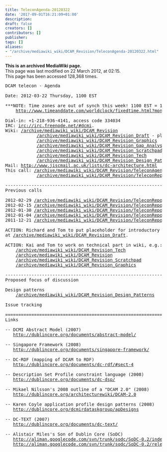 ```yaml
---
title: TeleconAgenda-20120322
date: '2017-09-01T16:21:09+01:00'
description: 
draft: false
creators: []
contributors: []
publisher: 
tags: []
aliases:
- "/archive/mediawiki_wiki/DCAM_Revision/TeleconAgenda-20120322.html"
---
```


 **This is an archived MediaWiki page.**  
This page was last modified on 22 March 2012, at 02:15.  
This page has been accessed 128,368 times.

<pre>DCAM telecon - Agenda 

Date: 2012-03-22 Thursday, 1100 EST

***NOTE: Time zones are out of synch this week! 1100 EST = 1600 Amsterdam****
    <a href="http://www.timeanddate.com/worldclock/fixedtime.html?month=03&amp;day=22&amp;year=2012&amp;hour=15&amp;min=00&amp;sec=0&amp;p1=0" class="external free" rel="nofollow">http://www.timeanddate.com/worldclock/fixedtime.html?month=03&amp;day=22&amp;year=2012&amp;hour=15&amp;min=00&amp;sec=0&amp;p1=0</a>

Dial-in: +1-218-936-4141, access code 334034
IRC: <a href="irc://irc.freenode.net/#dcmi" class="external free" rel="nofollow">irc://irc.freenode.net/#dcmi</a>.
Wiki: <a href="/archive/mediawiki_wiki/DCAM_Revision" class="external free" rel="nofollow">/archive/mediawiki_wiki/DCAM_Revision</a>
            <a href="/archive/mediawiki_wiki/DCAM_Revision_Draft" class="external free" rel="nofollow">/archive/mediawiki_wiki/DCAM_Revision_Draft</a> - placeholder for draft
            <a href="/archive/mediawiki_wiki/DCAM_Revision_Graphics" class="external free" rel="nofollow">/archive/mediawiki_wiki/DCAM_Revision_Graphics</a>
            <a href="/archive/mediawiki_wiki/DCAM_Revision_Gap_Analysis" class="external free" rel="nofollow">/archive/mediawiki_wiki/DCAM_Revision_Gap_Analysis</a>
            <a href="/archive/mediawiki_wiki/DCAM_Revision_Scratchpad" class="external free" rel="nofollow">/archive/mediawiki_wiki/DCAM_Revision_Scratchpad</a>
            <a href="/archive/mediawiki_wiki/DCAM_Revision_Tech" class="external free" rel="nofollow">/archive/mediawiki_wiki/DCAM_Revision_Tech</a>
            <a href="/archive/mediawiki_wiki/DCAM_Revision_Design_Patterns" class="external free" rel="nofollow">/archive/mediawiki_wiki/DCAM_Revision_Design_Patterns</a>
Mail: <a href="http://www.jiscmail.ac.uk/lists/dc-architecture.html" class="external free" rel="nofollow">http://www.jiscmail.ac.uk/lists/dc-architecture.html</a>
This call: <a href="/archive/mediawiki_wiki/DCAM_Revision/TeleconAgenda-20120322" class="external free" rel="nofollow">/archive/mediawiki_wiki/DCAM_Revision/TeleconAgenda-20120322</a>
            <a href="/archive/mediawiki_wiki/DCAM_Revision/TeleconReport-20120322" class="external free" rel="nofollow">/archive/mediawiki_wiki/DCAM_Revision/TeleconReport-20120322</a> [after call]

----------------------------------------------------------------------
Previous calls

2012-02-29 <a href="/archive/mediawiki_wiki/DCAM_Revision/TeleconReport-20120229" class="external free" rel="nofollow">/archive/mediawiki_wiki/DCAM_Revision/TeleconReport-20120229</a>
2012-02-15 <a href="/archive/mediawiki_wiki/DCAM_Revision/TeleconReport-20120215" class="external free" rel="nofollow">/archive/mediawiki_wiki/DCAM_Revision/TeleconReport-20120215</a>
2012-01-30 <a href="/archive/mediawiki_wiki/DCAM_Revision/TeleconReport-20120130" class="external free" rel="nofollow">/archive/mediawiki_wiki/DCAM_Revision/TeleconReport-20120130</a>
2012-01-04 <a href="/archive/mediawiki_wiki/DCAM_Revision/TeleconReport-20120104" class="external free" rel="nofollow">/archive/mediawiki_wiki/DCAM_Revision/TeleconReport-20120104</a>
2011-12-21 <a href="/archive/mediawiki_wiki/DCAM_Revision/TeleconReport-20111221" class="external free" rel="nofollow">/archive/mediawiki_wiki/DCAM_Revision/TeleconReport-20111221</a>

ACTION: Richard and Tom to put placeholder for introductory text into wiki document
at <a href="/archive/mediawiki_wiki/DCAM_Revision_Draft" class="external free" rel="nofollow">/archive/mediawiki_wiki/DCAM_Revision_Draft</a>.

ACTION: Kai and Tom to work on technical part in wiki, e.g.:
    <a href="/archive/mediawiki_wiki/DCAM_Revision_Tech" class="external free" rel="nofollow">/archive/mediawiki_wiki/DCAM_Revision_Tech</a>
    <a href="/archive/mediawiki_wiki/DCAM_Revision" class="external free" rel="nofollow">/archive/mediawiki_wiki/DCAM_Revision</a>
    <a href="/archive/mediawiki_wiki/DCAM_Revision_Scratchpad" class="external free" rel="nofollow">/archive/mediawiki_wiki/DCAM_Revision_Scratchpad</a>
    <a href="/archive/mediawiki_wiki/DCAM_Revision_Graphics" class="external free" rel="nofollow">/archive/mediawiki_wiki/DCAM_Revision_Graphics</a>

----------------------------------------------------------------------
Proposed focus of discussion

Design patterns
    <a href="/archive/mediawiki_wiki/DCAM_Revision_Design_Patterns" class="external free" rel="nofollow">/archive/mediawiki_wiki/DCAM_Revision_Design_Patterns</a>    

Issue tracking

======================================================================
Links

-- DCMI Abstract Model (2007)
   <a href="http://dublincore.org/documents/abstract-model/" class="external free" rel="nofollow">http://dublincore.org/documents/abstract-model/</a>

-- Singapore Framework (2008)
   <a href="http://dublincore.org/documents/singapore-framework/" class="external free" rel="nofollow">http://dublincore.org/documents/singapore-framework/</a>

-- DC-RDF (mapping of DCAM to RDF)
   <a href="http://dublincore.org/documents/dc-rdf/#sect-4" class="external free" rel="nofollow">http://dublincore.org/documents/dc-rdf/#sect-4</a>

-- Description Set Profile constraint language (2008)
   <a href="http://dublincore.org/documents/dc-dsp/" class="external free" rel="nofollow">http://dublincore.org/documents/dc-dsp/</a>

-- Mikael Nilsson's 2008 outline of a "DCAM 2.0" (2008)
   <a href="http://dublincore.org/architecturewiki/DCAM-2.0" class="external free" rel="nofollow">http://dublincore.org/architecturewiki/DCAM-2.0</a>

-- Karen Coyle application profile design patterns (2008)
   <a href="http://dublincore.org/dcmirdataskgroup/apDesigns" class="external free" rel="nofollow">http://dublincore.org/dcmirdataskgroup/apDesigns</a>

-- DC-TEXT (2007)
   <a href="http://dublincore.org/documents/dc-text/" class="external free" rel="nofollow">http://dublincore.org/documents/dc-text/</a>

-- Alistair Miles's Son of Dublin Core (SoDC)
   <a href="http://aliman.googlecode.com/svn/trunk/sodc/SoDC-0.2/index.html" class="external free" rel="nofollow">http://aliman.googlecode.com/svn/trunk/sodc/SoDC-0.2/index.html</a>
   <a href="http://aliman.googlecode.com/svn/trunk/sodc/SoDC-0.2/release/SoDC-0_2.zip" class="external free" rel="nofollow">http://aliman.googlecode.com/svn/trunk/sodc/SoDC-0.2/release/SoDC-0_2.zip</a> - everything, zipped
</pre>
